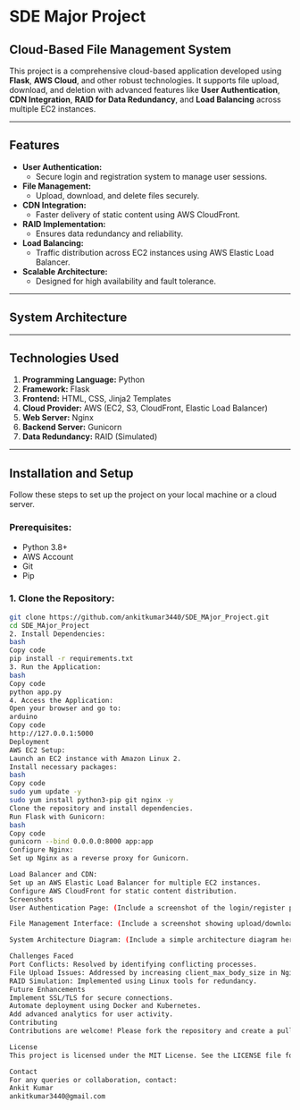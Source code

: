 # **SDE Major Project**

## **Cloud-Based File Management System**

This project is a comprehensive cloud-based application developed using **Flask**, **AWS Cloud**, and other robust technologies. It supports file upload, download, and deletion with advanced features like **User Authentication**, **CDN Integration**, **RAID for Data Redundancy**, and **Load Balancing** across multiple EC2 instances.

---

## **Features**

- **User Authentication:**
  - Secure login and registration system to manage user sessions.
- **File Management:**
  - Upload, download, and delete files securely.
- **CDN Integration:**
  - Faster delivery of static content using AWS CloudFront.
- **RAID Implementation:**
  - Ensures data redundancy and reliability.
- **Load Balancing:**
  - Traffic distribution across EC2 instances using AWS Elastic Load Balancer.
- **Scalable Architecture:**
  - Designed for high availability and fault tolerance.

---

## **System Architecture**



---

## **Technologies Used**

1. **Programming Language:** Python
2. **Framework:** Flask
3. **Frontend:** HTML, CSS, Jinja2 Templates
4. **Cloud Provider:** AWS (EC2, S3, CloudFront, Elastic Load Balancer)
5. **Web Server:** Nginx
6. **Backend Server:** Gunicorn
7. **Data Redundancy:** RAID (Simulated)

---

## **Installation and Setup**

Follow these steps to set up the project on your local machine or a cloud server.

### Prerequisites:
- Python 3.8+
- AWS Account
- Git
- Pip

### 1. Clone the Repository:
```bash
git clone https://github.com/ankitkumar3440/SDE_MAjor_Project.git
cd SDE_MAjor_Project
2. Install Dependencies:
bash
Copy code
pip install -r requirements.txt
3. Run the Application:
bash
Copy code
python app.py
4. Access the Application:
Open your browser and go to:
arduino
Copy code
http://127.0.0.1:5000
Deployment
AWS EC2 Setup:
Launch an EC2 instance with Amazon Linux 2.
Install necessary packages:
bash
Copy code
sudo yum update -y
sudo yum install python3-pip git nginx -y
Clone the repository and install dependencies.
Run Flask with Gunicorn:
bash
Copy code
gunicorn --bind 0.0.0.0:8000 app:app
Configure Nginx:
Set up Nginx as a reverse proxy for Gunicorn.

Load Balancer and CDN:
Set up an AWS Elastic Load Balancer for multiple EC2 instances.
Configure AWS CloudFront for static content distribution.
Screenshots
User Authentication Page: (Include a screenshot of the login/register page)

File Management Interface: (Include a screenshot showing upload/download/delete functionality)

System Architecture Diagram: (Include a simple architecture diagram here)

Challenges Faced
Port Conflicts: Resolved by identifying conflicting processes.
File Upload Issues: Addressed by increasing client_max_body_size in Nginx.
RAID Simulation: Implemented using Linux tools for redundancy.
Future Enhancements
Implement SSL/TLS for secure connections.
Automate deployment using Docker and Kubernetes.
Add advanced analytics for user activity.
Contributing
Contributions are welcome! Please fork the repository and create a pull request with detailed notes.

License
This project is licensed under the MIT License. See the LICENSE file for details.

Contact
For any queries or collaboration, contact:
Ankit Kumar
ankitkumar3440@gmail.com


